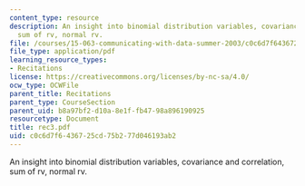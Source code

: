 ```yaml
---
content_type: resource
description: An insight into binomial distribution variables, covariance and correlation,
  sum of rv, normal rv.
file: /courses/15-063-communicating-with-data-summer-2003/c0c6d7f6436725cd75b277d046193ab2_rec3.pdf
file_type: application/pdf
learning_resource_types:
- Recitations
license: https://creativecommons.org/licenses/by-nc-sa/4.0/
ocw_type: OCWFile
parent_title: Recitations
parent_type: CourseSection
parent_uid: b8a97bf2-d10a-8e1f-fb47-98a896190925
resourcetype: Document
title: rec3.pdf
uid: c0c6d7f6-4367-25cd-75b2-77d046193ab2
---
```

An insight into binomial distribution variables, covariance and correlation, sum of rv, normal rv.